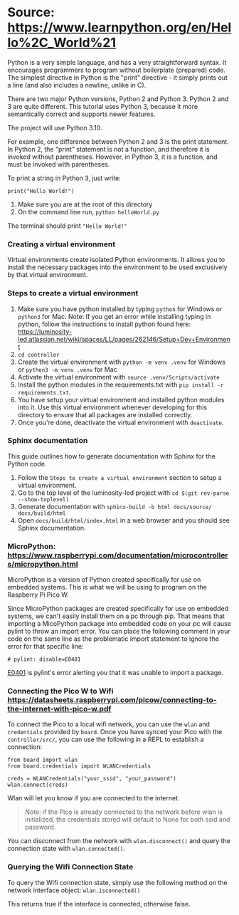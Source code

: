 # Source: https://www.learnpython.org/en/Hello%2C_World%21

Python is a very simple language, and has a very straightforward syntax. It encourages programmers to program without boilerplate (prepared) code. The simplest directive in Python is the "print" directive - it simply prints out a line (and also includes a newline, unlike in C).

There are two major Python versions, Python 2 and Python 3. Python 2 and 3 are quite different. This tutorial uses Python 3, because it more semantically correct and supports newer features.

The project will use Python 3.10.

For example, one difference between Python 2 and 3 is the print statement. In Python 2, the "print" statement is not a function, and therefore it is invoked without parentheses. However, in Python 3, it is a function, and must be invoked with parentheses.

To print a string in Python 3, just write:

`print("Hello World!")`

1. Make sure you are at the root of this directory
2. On the command line run, 
`python helloWorld.py`

The terminal should print 
`"Hello World!"`

### Creating a virtual environment
Virtual environments create isolated Python environments.  It allows you to install the necessary packages into the environment to be used exclusively by that virtual environment.

### Steps to create a virtual environment
1. Make sure you have python installed by typing `python` for Windows or `python3` for Mac.
Note: If you get an error while installing typing in python, follow the instructions to install python found here: https://luminosity-led.atlassian.net/wiki/spaces/LL/pages/262146/Setup+Dev+Environment
2. `cd controller`
3. Create the virtual environment with `python -m venv .venv` for Windows or `python3 -m venv .venv` for Mac
4. Activate the virtual environment with `source .venv/Scripts/activate`
5. Install the python modules in the requirements.txt with `pip install -r requirements.txt`.
6. You have setup your virtual environment and installed python modules into it. Use this virtual environment whenever developing for this directory to ensure that all packages are installed correctly.
7. Once you're done, deactivate the virtual environment with `deactivate`.

### Sphinx documentation
This guide outlines how to generate documentation with Sphinx for the Python code.
1. Follow the `Steps to create a virtual environment` section to setup a virtual environment. 
2. Go to the top level of the luminosity-led project with `cd $(git rev-parse --show-toplevel)`
3. Generate documentation with `sphinx-build -b html docs/source/ docs/build/html`
4. Open `docs/build/html/index.html` in a web browser and you should see Sphinx documentation.

### MicroPython: https://www.raspberrypi.com/documentation/microcontrollers/micropython.html
MicroPython is a version of Python created specifically for use on embedded systems.
This is what we will be using to program on the Raspberry Pi Pico W.

Since MicroPython packages are created specifically for use on embedded systems,
we can't easily install them on a pc through pip. That means that importing
a MicoPython package into embedded code on your pc will cause pylint to throw
an import error. You can place the following comment in your code on the same line
as the problematic import statement to ignore the error for that specific line:

`# pylint: disable=E0401`

[E0401](https://pylint.pycqa.org/en/latest/user_guide/messages/error/import-error.html) is pylint's error alerting you that it was unable to import a package.

### Connecting the Pico W to Wifi https://datasheets.raspberrypi.com/picow/connecting-to-the-internet-with-pico-w.pdf
To connect the Pico to a local wifi network, you can use the `wlan` and `credentials` provided by `board`.
Once you have synced your Pico with the `controller/src/`, you can use the following in a REPL to establish a connection:
```
from board import wlan
from board.credentials import WLANCredentials

creds = WLANCredentials("your_ssid", "your_password")
wlan.connect(creds)
```

Wlan will let you know if you are connected to the internet.
> Note: if the Pico is already connected to the network before wlan is initialized, the credentials stored will default to None for both ssid and password.

You can disconnect from the network with `wlan.disconnect()` and query the connection state with `wlan.connected()`.

### Querying the Wifi Connection State
To query the Wifi connection state, simply use the following method on the network interface object:
`wlan.isconnected()`

This returns true if the interface is connected, otherwise false.